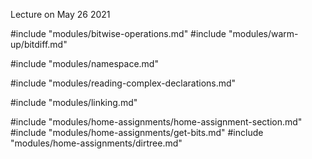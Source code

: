 Lecture on May 26 2021

#include "modules/bitwise-operations.md"
#include "modules/warm-up/bitdiff.md"

#include "modules/namespace.md"

#include "modules/reading-complex-declarations.md"

#include "modules/linking.md"

#include "modules/home-assignments/home-assignment-section.md"
#include "modules/home-assignments/get-bits.md"
#include "modules/home-assignments/dirtree.md"
